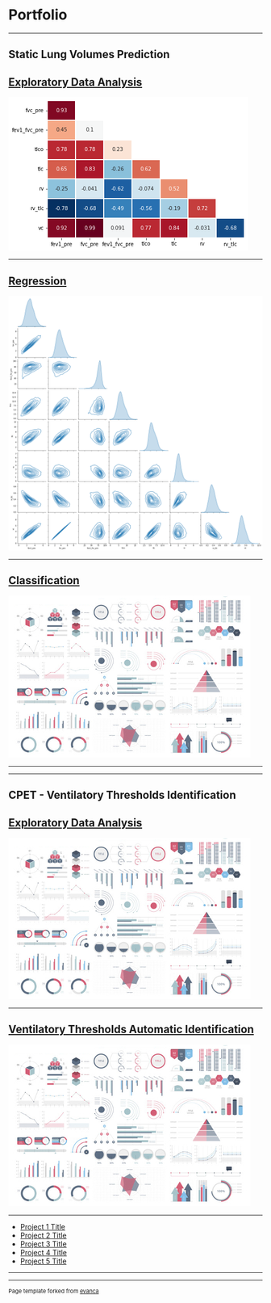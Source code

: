 # Portfolio

---

## Static Lung Volumes Prediction

[Exploratory Data Analysis](/sample_page)
----
<img src="images/transferir.png?raw=true"/>

---
[Regression](/pdf/sample_presentation.pdf)
----
<img src="images/transferir (1).png?raw=true"/>

---
[Classification](http://example.com/)
----
<img src="images/dummy_thumbnail.jpg?raw=true"/>

---

---

## CPET - Ventilatory Thresholds Identification

[Exploratory Data Analysis](/sample_page)
----
<img src="images/dummy_thumbnail.jpg?raw=true"/>

---
[Ventilatory Thresholds Automatic Identification](/pdf/sample_presentation.pdf)
----
<img src="images/dummy_thumbnail.jpg?raw=true"/>

---
- [Project 1 Title](http://example.com/)
- [Project 2 Title](http://example.com/)
- [Project 3 Title](http://example.com/)
- [Project 4 Title](http://example.com/)
- [Project 5 Title](http://example.com/)

---




---
<p style="font-size:11px">Page template forked from <a href="https://github.com/evanca/quick-portfolio">evanca</a></p>
<!-- Remove above link if you don't want to attibute -->
